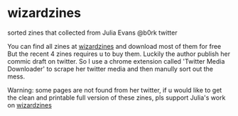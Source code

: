 # wizardzines
sorted zines that collected from Julia Evans @b0rk twitter

You can find all zines at [wizardzines](https://wizardzines.com) and download most of them for free
But the recent 4 zines requires u to buy them. Luckily the author publish her commic draft on twitter. So I use a chrome extension called 'Twitter Media Downloader' to scrape her twitter media and then manully sort out the mess. 

Warning: some pages are not found from her twitter, if u would like to get the clean and printable full version of these zines, pls support Julia's work on [wizardzines](https://wizardzines.com)
